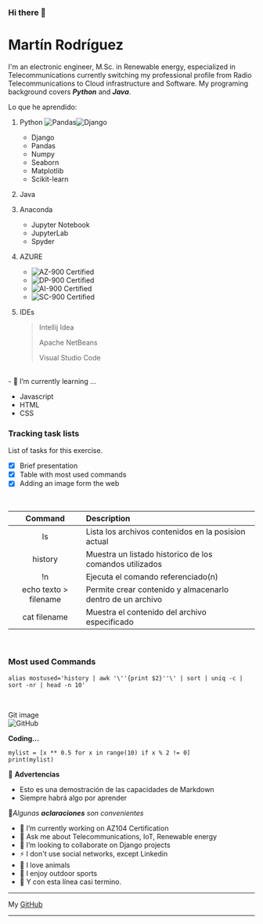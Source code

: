 ### Hi there 👋

<!--
**M4rtR0d/M4rtR0d** is a ✨ _special_ ✨ repository because its `README.md` (this file) appears on your GitHub profile.-->

# Martín Rodríguez

I'm an electronic engineer, M.Sc. in Renewable energy, especialized in Telecommunications currently switching my professional profile from Radio Telecommunications to Cloud infrastructure and Software. My programing background covers ***Python*** and ***Java***.

Lo que he aprendido:

1. Python
   ![Pandas](https://img.shields.io/badge/pandas-%23150458.svg?style=for-the-badge&logo=pandas&logoColor=white)![Django](https://img.shields.io/badge/django-%23092E20.svg?style=for-the-badge&logo=django&logoColor=white)
   - Django
   - Pandas
   - Numpy
   - Seaborn
   - Matplotlib
   - Scikit-learn

2. Java
   
3. Anaconda
   * Jupyter Notebook
   * JupyterLab
   * Spyder

4. AZURE
   * ![AZ-900](https://badgen.net/badge/icon/AZ-900?icon=azure&label) Certified
   * ![DP-900](https://badgen.net/badge/icon/DP-900?icon=azure&label) Certified
   * ![AI-900](https://badgen.net/badge/icon/AI-900?icon=azure&label) Certified
   * ![SC-900](https://badgen.net/badge/icon/SC-900?icon=azure&label) Certified
 
 5. IDEs
    > Intellij Idea
    > 
    > Apache NetBeans
    > 
    > Visual Studio Code

<br>  
- 🌱 I’m currently learning ...

* Javascript
* HTML
* CSS

### Tracking task lists

List of tasks for this exercise.

- [x] Brief presentation
- [x] Table with most used commands
- [x] Adding an image form the web
<br>

|**Command**|**Description**|
|:---------:|:--------------|
|ls|Lista los archivos contenidos en la posision actual|
|history|Muestra un listado historico de los comandos utilizados|
|!n|Ejecuta el comando referenciado(n)|
|echo texto > filename|Permite crear contenido y almacenarlo dentro de un archivo|
|cat filename|Muestra el contenido del archivo especificado|
<br>

### Most used Commands

```
alias mostused='history | awk '\''{print $2}''\' | sort | uniq -c | sort -nr | head -n 10'
```
<br>

Git image
<br>
![GitHub](https://git-scm.com/images/logos/downloads/Git-Logo-2Color.png)
<br>

**Coding...**

```
mylist = [x ** 0.5 for x in range(10) if x % 2 != 0]
print(mylist)
```
   
👀 **Advertencias**
  - Esto es una demostración de las capacidades de Markdown
  - Siempre habrá algo por aprender

🌟*Algunas **aclaraciones** son convenientes*

- 🔭 I’m currently working on AZ104 Certification
- 💬 Ask me about Telecommunications, IoT, Renewable energy
- 👯 I’m looking to collaborate on Django projects
- ⚡ I don't use social networks, except Linkedin
- 🐘 I love animals
- 🐺 I enjoy outdoor sports
- 🐻 Y con esta línea casi termino.


***
My [GitHub](https://github.com/M4rtR0d)
***
